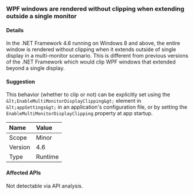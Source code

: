 ### WPF windows are rendered without clipping when extending outside a single monitor

#### Details

In the .NET Framework 4.6 running on Windows 8 and above, the entire window is rendered without clipping when it extends outside of single display in a multi-monitor scenario. This is different from previous versions of the .NET Framework which would clip WPF windows that extended beyond a single display.

#### Suggestion

This behavior (whether to clip or not) can be explicitly set using the `&lt;EnableMultiMonitorDisplayClipping&gt;` element in `&lt;appSettings&gt;` in an application's configuration file, or by setting the `EnableMultiMonitorDisplayClipping` property at app startup.

| Name    | Value       |
|:--------|:------------|
| Scope   |Minor|
|Version|4.6|
|Type|Runtime|

#### Affected APIs

Not detectable via API analysis.

<!--

#### Affected APIs

Not detectable via API analysis.

-->
